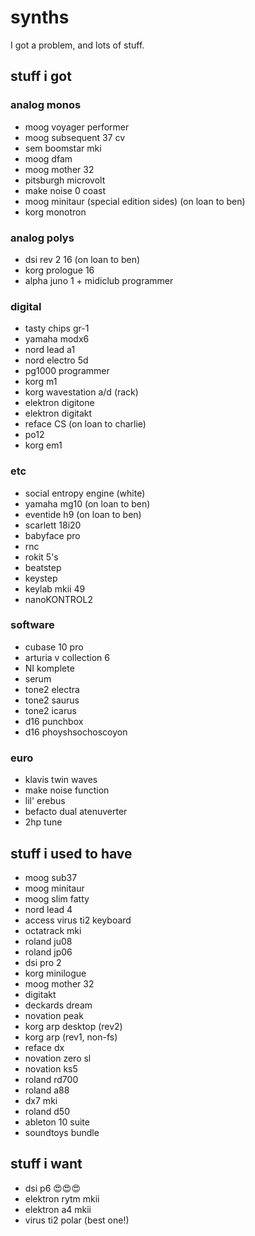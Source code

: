 # synths
I got a problem, and lots of stuff.

## stuff i got

### analog monos

* moog voyager performer
* moog subsequent 37 cv
* sem boomstar mki
* moog dfam
* moog mother 32
* pitsburgh microvolt
* make noise 0 coast
* moog minitaur (special edition sides) (on loan to ben)
* korg monotron

### analog polys

* dsi rev 2 16 (on loan to ben)
* korg prologue 16
* alpha juno 1 + midiclub programmer

### digital

* tasty chips gr-1
* yamaha modx6
* nord lead a1
* nord electro 5d
* pg1000 programmer
* korg m1
* korg wavestation a/d (rack)
* elektron digitone
* elektron digitakt
* reface CS (on loan to charlie)
* po12
* korg em1

### etc

* social entropy engine (white)
* yamaha mg10 (on loan to ben)
* eventide h9 (on loan to ben)
* scarlett 18i20
* babyface pro
* rnc
* rokit 5's
* beatstep 
* keystep
* keylab mkii 49
* nanoKONTROL2

### software

* cubase 10 pro
* arturia v collection 6
* NI komplete
* serum
* tone2 electra
* tone2 saurus
* tone2 icarus
* d16 punchbox
* d16 phoyshsochoscoyon

### euro

* klavis twin waves
* make noise function
* lil' erebus
* befacto dual atenuverter
* 2hp tune

## stuff i used to have

* moog sub37
* moog minitaur
* moog slim fatty
* nord lead 4
* access virus ti2 keyboard
* octatrack mki
* roland ju08
* roland jp06
* dsi pro 2
* korg minilogue
* moog mother 32
* digitakt
* deckards dream
* novation peak
* korg arp desktop (rev2)
* korg arp (rev1, non-fs)
* reface dx
* novation zero sl
* novation ks5
* roland rd700
* roland a88
* dx7 mki
* roland d50
* ableton 10 suite
* soundtoys bundle

## stuff i want

* dsi p6 😍😍😍
* elektron rytm mkii
* elektron a4 mkii
* virus ti2 polar (best one!)
